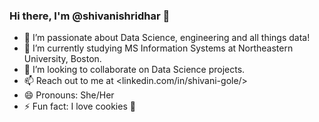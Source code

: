 ### Hi there, I'm @shivanishridhar 👋
- 🔭 I’m passionate about Data Science, engineering and all things data!
- 🌱 I’m currently studying MS Information Systems at Northeastern University, Boston. 
- 👯 I’m looking to collaborate on Data Science projects.
- 📫 Reach out to me at <linkedin.com/in/shivani-gole/>
- 😄 Pronouns: She/Her
- ⚡ Fun fact: I love cookies :hand_over_mouth:
